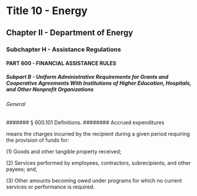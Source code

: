 
# Title 10 - Energy
## Chapter II - Department of Energy
### Subchapter H - Assistance Regulations
#### PART 600 - FINANCIAL ASSISTANCE RULES
##### Subpart B - Uniform Administrative Requirements for Grants and Cooperative Agreements With Institutions of Higher Education, Hospitals, and Other Nonprofit Organizations
###### General
####### § 600.101 Definitions.
######## Accrued expenditures

means the charges incurred by the recipient during a given period requiring the provision of funds for:

(1) Goods and other tangible property received;

(2) Services performed by employees, contractors, subrecipients, and other payees; and,

(3) Other amounts becoming owed under programs for which no current services or performance is required.
